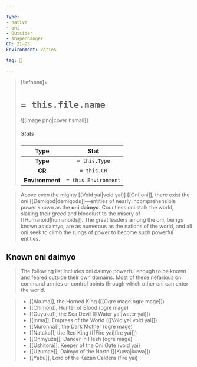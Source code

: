 ```yaml
---

Type:
- native
- oni
- Outsider
- shapechanger
CR: 21–25
Environment: Varies

tag: 👹

---
```


> [!infobox]+
> #  `= this.file.name`
> ![[image.png|cover hsmall]]
> ##### Stats
> Type | Stat |
> :---:|:---:|
> **Type** | `= this.Type` |
> **CR** | `= this.CR` |
> **Environment** | `= this.Environment` |



> Above even the mighty [[Void yai|void yai]] [[Oni|oni]], there exist the oni [[Demigod|demigods]]—entities of nearly incomprehensible power known as the **oni daimyo**. Countless oni stalk the world, slaking their greed and bloodlust to the misery of [[Humanoid|humanoids]]. The great leaders among the oni, beings known as daimyo, are as numerous as the nations of the world, and all oni seek to climb the rungs of power to become such powerful entities.


## Known oni daimyo

> The following list includes oni daimyo powerful enough to be known and feared outside their own domains. Most of these nefarious oni command armies or control points through which other oni can enter the world.

> - [[Akuma]], the Horned King ([[Ogre mage|ogre mage]])
> - [[Chimon]], Hunter of Blood (ogre mage)
> - [[Guyuku]], the Sea Devil ([[Water yai|water yai]])
> - [[Inma]], Empress of the World ([[Void yai|void yai]])
> - [[Muronna]], the Dark Mother (ogre mage)
> - [[Nataka]], the Red King ([[Fire yai|fire yai]])
> - [[Onmyuza]], Dancer in Flesh (ogre mage)
> - [[Ushitora]], Keeper of the Oni Gate (void yai)
> - [[Uzumae]], Daimyo of the North ([[Kuwa|kuwa]])
> - [[Yabu]], Lord of the Kazan Caldera (fire yai)










